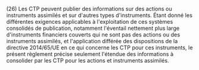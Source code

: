 (26) Les CTP peuvent publier des informations sur des actions ou instruments assimilés et sur d'autres types d'instruments. Étant donné les différentes exigences applicables à l'exploitation de ces systèmes consolidés de publication, notamment l'éventail nettement plus large d'instruments financiers couverts qui ne sont pas des actions ou des instruments assimilés, et l'application différée des dispositions de la directive 2014/65/UE en ce qui concerne les CTP pour ces instruments, le présent règlement précise seulement l'étendue des informations à consolider par les CTP pour les actions et instruments assimilés.